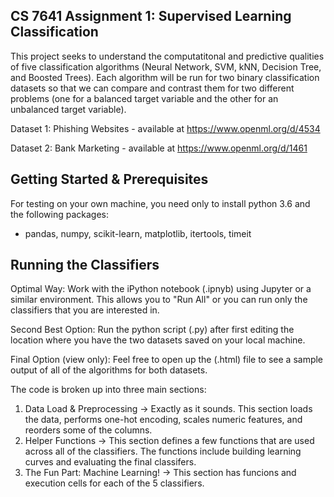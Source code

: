 ## CS 7641 Assignment 1: Supervised Learning Classification
This project seeks to understand the computatitonal and predictive qualities of five classification algorithms (Neural Network, SVM, kNN, Decision Tree, and Boosted Trees).
Each algorithm will be run for two binary classification datasets so that we can compare and contrast them for two different problems (one for a balanced target variable and the other for an unbalanced target variable).

Dataset 1: Phishing Websites - available at https://www.openml.org/d/4534

Dataset 2: Bank Marketing - available at https://www.openml.org/d/1461


## Getting Started & Prerequisites
For testing on your own machine, you need only to install python 3.6 and the following packages:
- pandas, numpy, scikit-learn, matplotlib, itertools, timeit


## Running the Classifiers
Optimal Way: Work with the iPython notebook (.ipnyb) using Jupyter or a similar environment. This allows you to "Run All" or you can run only the classifiers that you are interested in.

Second Best Option: Run the python script (.py) after first editing the location where you have the two datasets saved on your local machine.

Final Option (view only): Feel free to open up the (.html) file to see a sample output of all of the algorithms for both datasets.

The code is broken up into three main sections:
1. Data Load & Preprocessing -> Exactly as it sounds. This section loads the data, performs one-hot encoding, scales numeric features, and reorders some of the columns.
2. Helper Functions -> This section defines a few functions that are used across all of the classifiers. The functions include building learning curves and evaluating the final classifers.
3. The Fun Part: Machine Learning! -> This section has funcions and execution cells for each of the 5 classifiers.

